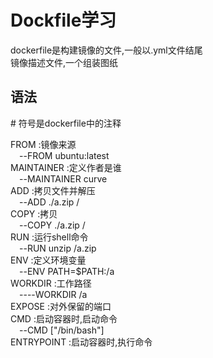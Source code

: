 # Dockfile学习
dockerfile是构建镜像的文件,一般以.yml文件结尾  
镜像描述文件,一个组装图纸  

## 语法
\# 符号是dockerfile中的注释

FROM    :镜像来源  
&emsp;--FROM ubuntu:latest  
MAINTAINER :定义作者是谁   
&emsp;--MAINTAINER curve  
ADD   :拷贝文件并解压  
&emsp;--ADD ./a.zip /  
COPY  :拷贝  
&emsp;--COPY ./a.zip /  
RUN   :运行shell命令  
&emsp;--RUN unzip /a.zip  
ENV   :定义环境变量  
&emsp;--ENV PATH=$PATH:/a  
WORKDIR  :工作路径  
&emsp;----WORKDIR /a   
EXPOSE  :对外保留的端口  
CMD   :启动容器时,启动命令  
&emsp;--CMD ["/bin/bash"]  
ENTRYPOINT :启动容器时,执行命令  
